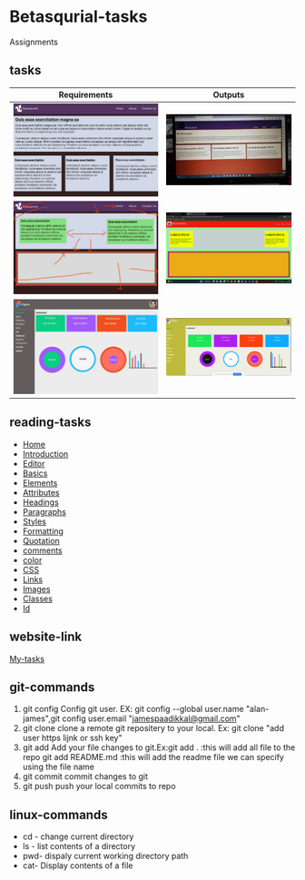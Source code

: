 # Betasqurial-tasks

Assignments

## tasks

| Requirements                             | Outputs                         |
| ---------------------------------------- | ------------------------------- |
| ![task-2](image/requirements/image2.jpg) | ![out-2](image/images/pic2.jpg) |
| ![task-3](image/requirements/image3.jpg) | ![out-2](image/images/pic3.png) |
| ![task-4](image/requirements/image4.jpg) | ![out-2](image/images/pic4.png) |

## reading-tasks

- [Home](https://www.w3schools.com/html/default.asp)
- [Introduction](https://www.w3schools.com/html/html_intro.asp)
- [Editor](https://www.w3schools.com/html/html_editors.asp)
- [Basics](https://www.w3schools.com/html/html_basic.asp)
- [Elements](https://www.w3schools.com/html/html_elements.asp)
- [Attributes](https://www.w3schools.com/html/html_attributes.asp)
- [Headings](https://www.w3schools.com/html/html_headings.asp)
- [Paragraphs](https://www.w3schools.com/html/html_paragraphs.asp)
- [Styles](https://www.w3schools.com/html/html_styles.asp)
- [Formatting](https://www.w3schools.com/html/html_formatting.asp)
- [Quotation](https://www.w3schools.com/html/html_quotation_elements.asp)
- [comments](https://www.w3schools.com/html/html_comments.asp)
- [color](https://www.w3schools.com/html/html_colors.asp)
- [CSS](https://www.w3schools.com/html/html_css.asp)
- [Links](https://www.w3schools.com/html/html_links.asp)
- [Images](https://www.w3schools.com/html/html_images.asp)
- [Classes](https://www.w3schools.com/html/html_classes.asp)
- [Id](https://www.w3schools.com/html/html_id.asp)

## website-link

[My-tasks](https://alanjamesjacob.github.io/betasqurial-/)

## git-commands

1. git config Config git user. EX: git config --global user.name "alan-james",git config user.email "jamespaadikkal@gmail.com"
2. git clone clone a remote git repositery to your local. Ex: git clone "add user https lijnk or ssh key"
3. git add Add your file changes to git.Ex:git add . :this will add all file to the repo git add README.md :this will add the readme file we can specify using the file name
4. git commit commit changes to git
5. git push push your local commits to repo

## linux-commands

- cd - change current directory
- ls - list contents of a directory
- pwd- dispaly current working directory path
- cat- Display contents of a file
